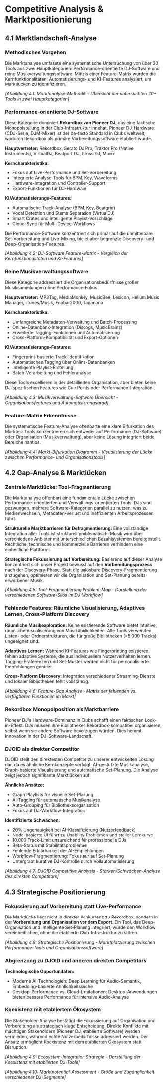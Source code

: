 # Competitive Analysis & Marktpositionierung

## 4.1 Marktlandschaft-Analyse

### Methodisches Vorgehen

Die Marktanalyse umfasste eine systematische Untersuchung von über 20 Tools aus zwei Hauptkategorien: Performance-orientierte DJ-Software und reine Musikverwaltungssoftware. Mittels einer Feature-Matrix wurden die Kernfunktionalitäten, Automatisierungs- und KI-Features analysiert, um Marktlücken zu identifizieren.

*[Abbildung 4.1: Marktanalyse-Methodik - Übersicht der untersuchten 20+ Tools in zwei Hauptkategorien]*

### Performance-orientierte DJ-Software

Diese Kategorie dominiert **Rekordbox von Pioneer DJ**, das eine faktische Monopolstellung in der Club-Infrastruktur innehat. Pioneer DJ-Hardware (CDJ-Serie, DJM-Mixer) ist der de-facto Standard in Clubs weltweit, wodurch Rekordbox als primäre Vorbereitungssoftware etabliert wurde.

**Hauptvertreter:** Rekordbox, Serato DJ Pro, Traktor Pro (Native Instruments), VirtualDJ, Beatport DJ, Cross DJ, Mixxx

**Kerncharakteristika:**
- Fokus auf Live-Performance und Set-Vorbereitung
- Integrierte Analyse-Tools für BPM, Key, Waveforms
- Hardware-Integration und Controller-Support
- Export-Funktionen für DJ-Hardware

**KI/Automatisierungs-Features:**
- Automatische Track-Analyse (BPM, Key, Beatgrid)
- Vocal Detection und Stems Separation (VirtualDJ)
- Smart Crates und intelligente Playlist-Vorschläge
- Cloud-Sync für Multi-Device-Workflows

Die Performance-Software konzentriert sich primär auf die unmittelbare Set-Vorbereitung und Live-Mixing, bietet aber begrenzte Discovery- und Deep-Organisation-Features.

*[Abbildung 4.2: DJ-Software Feature-Matrix - Vergleich der Kernfunktionalitäten und KI-Features]*

### Reine Musikverwaltungssoftware

Diese Kategorie addressiert die Organisationsbedürfnisse großer Musiksammlungen ohne Performance-Fokus.

**Hauptvertreter:** MP3Tag, MediaMonkey, MusicBee, Lexicon, Helium Music Manager, iTunes/Musik, Foobar2000, Taganana

**Kerncharakteristika:**
- Umfangreiche Metadaten-Verwaltung und Batch-Processing
- Online-Datenbank-Integration (Discogs, MusicBrainz)
- Erweiterte Tagging-Funktionen und Automatisierung
- Cross-Platform-Kompatibilität und Export-Optionen

**KI/Automatisierungs-Features:**
- Fingerprint-basierte Track-Identifikation
- Automatisches Tagging über Online-Datenbanken
- Intelligente Playlist-Erstellung
- Batch-Verarbeitung und Fehleranalyse

Diese Tools excellieren in der detaillierten Organisation, aber bieten keine DJ-spezifischen Features wie Cue Points oder Performance-Integration.

*[Abbildung 4.3: Musikverwaltung-Software Übersicht - Organisationsfeatures und Automatisierungsgrad]*

### Feature-Matrix Erkenntnisse

Die systematische Feature-Analyse offenbarte eine klare Bifurkation des Marktes: Tools konzentrieren sich entweder auf Performance (DJ-Software) oder Organisation (Musikverwaltung), aber keine Lösung integriert beide Bereiche nahtlos.

*[Abbildung 4.4: Markt-Bifurkation Diagramm - Visualisierung der Lücke zwischen Performance- und Organisationstools]*

## 4.2 Gap-Analyse & Marktlücken

### Zentrale Marktlücke: Tool-Fragmentierung

Die Marktanalyse offenbart eine fundamentale Lücke zwischen Performance-orientierten und Verwaltungs-orientierten Tools. DJs sind gezwungen, mehrere Software-Kategorien parallel zu nutzen, was zu Medienwechseln, Metadaten-Verlust und ineffizienten Arbeitsprozessen führt.

**Strukturelle Marktbarrieren für Defragmentierung:**
Eine vollständige Integration aller Tools ist strukturell problematisch: Musik wird über verschiedene Anbieter mit unterschiedlichen Bezahlsystemen bereitgestellt. Rechtliche, technische und kommerzielle Barrieren verhindern eine einheitliche Plattform.

**Strategische Fokussierung auf Vorbereitung:**
Basierend auf dieser Analyse konzentriert sich unser Projekt bewusst auf den **Vorbereitungsprozess** nach der Discovery-Phase. Statt die unlösbare Discovery-Fragmentierung anzugehen, optimieren wir die Organisation und Set-Planung bereits erworbener Musik.

*[Abbildung 4.5: Tool-Fragmentierung Problem-Map - Darstellung der verschiedenen Software-Silos im DJ-Workflow]*

### Fehlende Features: Räumliche Visualisierung, Adaptives Lernen, Cross-Platform Discovery

**Räumliche Musikexploration:**
Keine existierende Software bietet intuitive, räumliche Visualisierung von Musikähnlichkeiten. Alle Tools verwenden Listen- oder Ordnerstrukturen, die für große Bibliotheken (>5.000 Tracks) ungeeignet sind.

**Adaptives Lernen:**
Während KI-Features wie Fingerprinting existieren, fehlen adaptive Systeme, die aus individuellem Nutzerverhalten lernen. Tagging-Präferenzen und Set-Muster werden nicht für personalisierte Empfehlungen genutzt.

**Cross-Platform Discovery:**
Integration verschiedener Streaming-Dienste und lokaler Bibliotheken fehlt vollständig.

*[Abbildung 4.6: Feature-Gap Analyse - Matrix der fehlenden vs. verfügbaren Funktionen im Markt]*

### Rekordbox Monopolposition als Marktbarriere

Pioneer DJ's Hardware-Dominanz in Clubs schafft einen faktischen Lock-in-Effekt. DJs müssen ihre Bibliotheken Rekordbox-kompatibel organisieren, selbst wenn sie andere Software bevorzugen würden. Dies hemmt Innovation in der DJ-Software-Landschaft.

### DJOID als direkter Competitor

DJOID stellt den direktesten Competitor zu unserer entwickelten Lösung dar, da es ähnliche Kernkonzepte verfolgt: AI-gestützte Musikanalyse, Graph-basierte Visualisierung und automatische Set-Planung. Die Analyse zeigt jedoch signifikante Marktlücken auf:

**Ähnliche Ansätze:**
- Graph Playlists für visuelle Set-Planung
- AI-Tagging für automatische Musikanalyse  
- Auto-Grouping für Bibliotheksorganisation
- Fokus auf DJ-Workflow-Integration

**Identifizierte Schwächen:**
- 20% Ungenauigkeit bei AI-Klassifizierung (Nutzerfeedback)
- Node-basierte UI führt zu Usability-Problemen und steiler Lernkurve
- 10.000 Track-Limit unzureichend für professionelle DJs
- Beta-Status mit Stabilitätsproblemen
- Fehlende Erklärbarkeit der AI-Empfehlungen
- Workflow-Fragmentierung: Fokus nur auf Set-Planung
- Untergräbt kurative DJ-Kontrolle durch Vollautomatisierung

*[Abbildung 4.7: DJOID Competitive Analysis - Stärken/Schwächen-Analyse des direkten Competitors]*

## 4.3 Strategische Positionierung

### Fokussierung auf Vorbereitung statt Live-Performance

Die Marktlücke liegt nicht in direkter Konkurrenz zu Rekordbox, sondern in der **Vorbereitung und Organisation vor dem Export**. Ein Tool, das Deep-Organisation und intelligente Set-Planung integriert, würde den Workflow vereinheitlichen, ohne die etablierte Club-Infrastruktur zu stören.

*[Abbildung 4.8: Strategische Positionierung - Marktplatzierung zwischen Performance-Tools und Organisationssoftware]*

### Abgrenzung zu DJOID und anderen direkten Competitors

**Technologische Opportunitäten:**
- Moderne AI-Technologien: Deep Learning für Audio-Semantik, Embedding-basierte Ähnlichkeitssuche
- Desktop-Performance vs. Cloud-Limitationen: Desktop-Anwendungen bieten bessere Performance für intensive Audio-Analyse

### Koexistenz mit etabliertem Ökosystem

Die Stakeholder-Analyse bestätigt die Fokussierung auf Organisation und Vorbereitung als strategisch kluge Entscheidung. Direkte Konflikte mit mächtigen Stakeholdern (Pioneer DJ, etablierte Software) werden vermieden, während echte Nutzerbedürfnisse adressiert werden. Der Ansatz ermöglicht Koexistenz mit dem etablierten Ökosystem statt Disruption.

*[Abbildung 4.9: Ecosystem-Integration Strategie - Darstellung der Koexistenz mit etablierten DJ-Tools]*

*[Abbildung 4.10: Marktpotential-Assessment - Größe und Zugänglichkeit verschiedener DJ-Segmente]* 